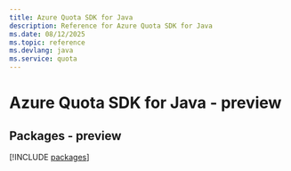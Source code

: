 ```yaml
---
title: Azure Quota SDK for Java
description: Reference for Azure Quota SDK for Java
ms.date: 08/12/2025
ms.topic: reference
ms.devlang: java
ms.service: quota
---
```

# Azure Quota SDK for Java - preview
## Packages - preview
[!INCLUDE [packages](quota-index.md)]